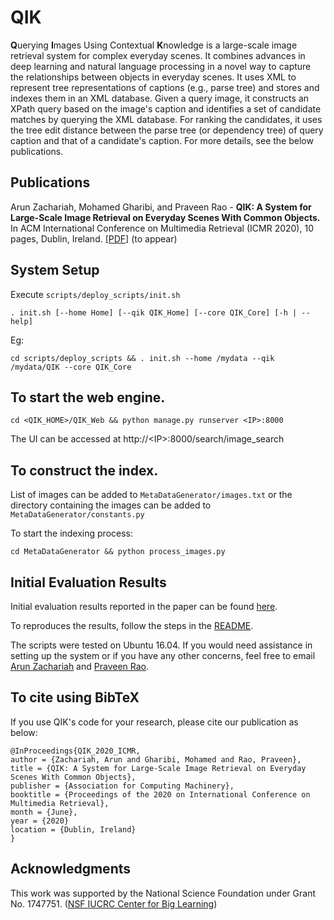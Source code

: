 # QIK
**Q**uerying **I**mages Using Contextual **K**nowledge is a large-scale image retrieval system for complex everyday scenes. It combines advances in deep learning and natural language processing in a novel way to capture the relationships between objects in everyday scenes. It uses XML to represent tree representations of captions (e.g., parse tree) and stores and indexes them in an XML database. Given a query image, it constructs an XPath query based on the image's caption and identifies a set of candidate matches by querying the XML database. For ranking the candidates, it uses the tree edit distance between the parse tree (or dependency tree) of query caption and that of a candidate's caption. For more details, see the below publications.

## Publications
Arun Zachariah, Mohamed Gharibi, and Praveen Rao - **QIK: A System for Large-Scale Image Retrieval on Everyday Scenes With Common Objects.** In ACM International Conference on Multimedia Retrieval (ICMR 2020), 10 pages, Dublin, Ireland. [[PDF]](https://drive.google.com/file/d/1hcqZRtRFHK2eC39D8p2j-pCbl2CgVsvl/view) (to appear)


## System Setup

Execute `scripts/deploy_scripts/init.sh`

```
. init.sh [--home Home] [--qik QIK_Home] [--core QIK_Core] [-h | --help]
```
Eg:
```
cd scripts/deploy_scripts && . init.sh --home /mydata --qik /mydata/QIK --core QIK_Core
```

## To start the web engine.
```
cd <QIK_HOME>/QIK_Web && python manage.py runserver <IP>:8000
```

The UI can be accessed at http://\<IP\>:8000/search/image_search

## To construct the index.
List of images can be added to `MetaDataGenerator/images.txt` or the directory containing the images can be added to `MetaDataGenerator/constants.py`

To start the indexing process:
```
cd MetaDataGenerator && python process_images.py
```

## Initial Evaluation Results
Initial evaluation results reported in the paper can be found [here](Documents/QIK_ICMR_Eval_Final.xlsx).

To reproduces the results, follow the steps in the [README](QIK_Evaluation/README.md).

The scripts were tested on Ubuntu 16.04. If you would need assistance in setting up the system or if you have any other concerns, feel free to email [Arun Zachariah](mailto:azachariah@mail.missouri.edu) and [Praveen Rao](mailto:praveen.rao@missouri.edu).

## To cite using BibTeX
If you use QIK's code for your research, please cite our publication as below:
```
@InProceedings{QIK_2020_ICMR,
author = {Zachariah, Arun and Gharibi, Mohamed and Rao, Praveen},
title = {QIK: A System for Large-Scale Image Retrieval on Everyday Scenes With Common Objects},
publisher = {Association for Computing Machinery},
booktitle = {Proceedings of the 2020 on International Conference on Multimedia Retrieval}, 
month = {June},
year = {2020}
location = {Dublin, Ireland}
}
```

## Acknowledgments
This work was supported by the National Science Foundation under Grant No. 1747751. ([NSF IUCRC Center for Big Learning](http://nsfcbl.org))
